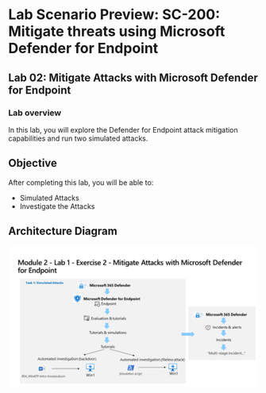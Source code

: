 # Lab Scenario Preview: SC-200: Mitigate threats using Microsoft Defender for Endpoint

## Lab 02: Mitigate Attacks with Microsoft Defender for Endpoint

### Lab overview

In this lab, you will explore the Defender for Endpoint attack mitigation capabilities and run two simulated attacks.

## Objective
  
After completing this lab, you will be able to:

- Simulated Attacks
- Investigate the Attacks

## Architecture Diagram

 ![](media/SC-200-Lab_Diagrams_Mod2_L1_Ex2.png)




